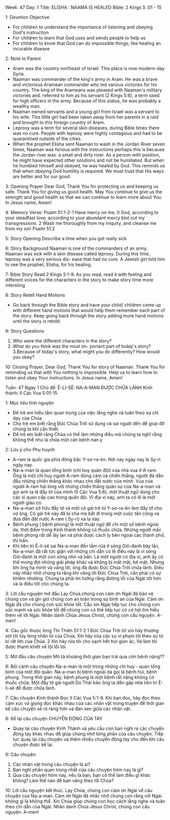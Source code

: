 Week: 47
Day: 1
Title: ELISHA : NAAMA IS HEALED
Bible: 2 Kings 5 :01 - 15

1: Devotion Objective
- For children to understand the importance of listening and obeying God's instruction
- For children to learn that God uses and sends people to help us
- For children to know that God can do impossible things; like healing an incurable disease

2: Note to Parent
- Aram was the country northeast of Israel. This place is now modern-day Syria.
- Naaman was commander of the king's army in Aram. He was a brave and victorious Aramean commander who led various victories for his country. The king of the Arameans was pleased with Naaman's military victories and. referred to him as his servant (2 Kings 5:6), a term used for high officers in the army. Because of this status, he was probably a wealthy man.
- Naaman owned servants and a young girl from Israel was a servant to his wife. This little girl had been taken away from her parents in a raid and brought to this foreign country of Aram.
- Leprosy was a term for several skin diseases, during Bible times there was no cure. People with leprosy were highly contagious and had to be quarantined outside of the cities.
- When the prophet Elisha sent Naaman to wash in the Jordan River seven times, Naaman was furious with the instructions perhaps this is because the Jordan river was: a small and dirty river. As a person with position, he might have expected other solutions and not be humiliated. But when he humbled himself and obeyed, he was healed by God. This reminds us that when obeying God humility is required. We must trust that His ways are better and for our good

3: Opening Prayer
Dear God, Thank You for protecting us and keeping us safe. Thank You for giving us good health. May You continue to give us the strength and good health so that we can continue to learn more about You. In Jesus name, Amen!

4: Memory Verse:
Psalm 51:1-2-1 Have mercy on me, 0 God, according to your steadfast love; according to your abundant mercy blot out my transgressions. 2 Wash me thoroughly from my iniquity, and cleanse me from my sin! Psalm 51:2

5: Story Opening
Describe a time when you got really sick

6: Story Background
Naaman is one of the commanders of an army. Naaman was sick with a skin disease called leprosy. During this time, leprosy was a very serious dis- ease that had no cure. A Jewish girl told him to see the prophet, Elisha, for his healing.

7: Bible Story
Read 2 Kings 5:1-9. As you read, read it with feeling and different voices for the characters in the story to make story time more intersting


8: Story Retell
Hand Motions
- Go back through the Bible story and have your child/ children come up with different hand motions that would help them remember each part of the story. Keep going back through the story adding more hand motions until the story is retold.

9: Story Questions
1. Who were the different characters in the story?
2. What do you think was the most im- portant part of today's story?
3.Because of today's story, what might you do differently? How would you obey?

10: Closing Prayer.
Dear God, Thank You for story of Naaman. Thank You for reminding us that with You nothing is impossible. Help us to learn how to listen and obey Your instructions. In Jesus name, Amen!


Tuần: 47
Ngày 1
Chủ đề: Ê-LI-SÊ: NA-A-MAN ĐƯỢC CHỮA LÀNH
Kinh thánh: II Các Vua 5:01-15

1: Mục tiêu tĩnh nguyện
- Để trẻ em hiểu tầm quan trọng của việc lắng nghe và tuân theo sự chỉ dạy của Chúa
- Cho trẻ em biết rằng Đức Chúa Trời sử dụng và sai người đến để giúp đỡ chúng ta khi cần thiết.
- Để trẻ em biết rằng Chúa có thể làm những điều mà chúng ta nghĩ rằng không thể như là chữa một căn bệnh nan y

2: Lưu ý cho Phụ huynh
- A-ram là quốc gia phía đông bắc Y-sơ-ra-ên. Nơi này ngày nay là Sy-ri ngày nay.
- Na-a-man là quan tổng binh (chỉ huy quân đội) của nhà vua ở A-ram. Ông là một chỉ huy người A-ram dũng cảm và chiến thắng, người đã dẫn đầu những chiến thắng khác nhau cho đất nước của mình. Vua của người A-ram hài lòng với những chiến thắng quân sự của Na-a-man và gọi anh ta là đầy tớ của mình (II Các Vua 5:6), một thuật ngữ dùng cho các sĩ quan cấp cao trong quân đội. Vì địa vị này, anh ta có lẽ là một người giàu có.
- Na-a-man sở hữu đầy tớ và một cô gái trẻ từ Y-sơ-ra-ên làm đầy tớ cho vợ ông. Cô gái trẻ này đã bị cha mẹ bắt đi trong một cuộc tấn công và đưa đến đất nước A-ram ( Sy-ri) xa lạ này.
- Bệnh phung ( bệnh phong) là một thuật ngữ để chỉ một số bệnh ngoài da, thời điểm trong Kinh thánh không có thuốc chữa. Những người mắc bệnh phong rất dễ lây lan và phải được cách ly bên ngoài các thành phố, thị trấn.
- Khi tiên tri Ê-li-sê sai Na-a-man đến tắm rửa ở sông Giô-đanh bảy lần, Na-a-man đã rất tức giận với những chỉ dẫn có lẽ điều này là vì sông Giô-đanh là một con sông nhỏ và bẩn. Là một người có địa vị, anh ấy có thể mong đợi những giải pháp khác và không bị mất mặt, bẻ mặt. Nhưng khi ông hạ mình và vâng lời, ông đã được Đức Chúa Trời chữa lành. Điều này nhắc nhở chúng ta rằng khi vâng lời Đức Chúa Trời, cần phải có sự khiêm nhường. Chúng ta phải tin tưởng rằng đường lối của Ngài tốt hơn và là điều tốt cho chúng ta.

3: Lời cầu nguyện mở đầu
Lạy Chúa,chúng con cảm ơn Ngài đã bảo vệ chúng con và gìn giữ chúng con an toàn trong sự bình an của Ngài. Cảm ơn Ngài đã cho chúng con sức khỏe tốt. Cầu xin Ngài tiếp tục cho chúng con sức mạnh và sức khỏe tốt để chúng con có thể tiếp tục có cơ hội tìm hiểu thêm về lời Ngài. Nhân danh Chúa Jêsus Christ, chúng con cầu nguyện. A-men!

4: Câu gốc thuộc lòng
Thi Thiên 51:1-2
1 Đức Chúa Trời ôi! xin hãy thương xót tôi tùy lòng nhân từ của Chúa; Xin hãy xóa các sự vi phạm tôi theo sự từ bi rất lớn của Chúa. 2 Xin hãy rửa tôi cho sạch hết trọi gian ác, Và làm tôi được thanh khiết về tội lỗi tôi.

5: Mở đầu câu chuyện
Mô tả khoảng thời gian bạn trải qua cơn bệnh nặng??


6: Bối cảnh câu chuyện
Na-a-man là một trong những chỉ huy - quan tổng binh của một đội quân. Na-a-man bị bệnh ngoài da gọi là bệnh hủi, bệnh phung. Trong thời gian này, bệnh phung là một bệnh rất nặng không có thuốc chữa. Một đầy tớ gái người Do Thái bảo ông ta đến gặp nhà tiên tri Ê-li-sê để được chữa lành.

7: Câu chuyện Kinh thánh
Đọc II Các Vua 5:1-9. Khi bạn đọc, hãy đọc theo cảm xúc và giọng đọc khác nhau của các nhân vật trong truyện để thời gian kể câu chuyện sẽ rõ ràng hơn và đan xen giữa các nhân vật.


8: Kể lại câu chuyện
CHUYỂN ĐỘNG CỦA TAY
- Quay lại câu chuyện Kinh Thánh và yêu cầu con bạn nghĩ ra các chuyển động tay khác nhau để giúp chúng nhớ từng phần của câu chuyện. Tiếp tục quay lại câu chuyện và thêm nhiều chuyển động tay cho đến khi câu chuyện được kể lại.

9: Câu chuyện
1. Các nhân vật trong câu chuyện là ai?
2. Bạn nghĩ phần quan trọng nhất của câu chuyện hôm nay là gì?
3. Qua câu chuyện hôm nay, nếu là bạn, bạn có thể làm điều gì khác không? Làm thế nào để bạn vâng theo lời Chúa?

10: Lời cầu nguyện kết thúc.
Lạy Chúa, chúng con cảm ơn Ngài về câu chuyện của Na-a-man. Cảm ơn Ngài đã nhắc nhở chúng con rằng với Ngài không gì là không thể. Xin Chúa giúp chúng con học cách lắng nghe và tuân theo chỉ dẫn của Ngài. Nhân danh Chúa Jêsus Christ, chúng con cầu nguyện. A-men!
